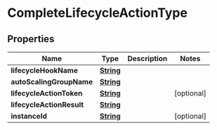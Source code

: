 

# CompleteLifecycleActionType


## Properties

| Name | Type | Description | Notes |
|------------ | ------------- | ------------- | -------------|
|**lifecycleHookName** | [**String**](String.md) |  |  |
|**autoScalingGroupName** | [**String**](String.md) |  |  |
|**lifecycleActionToken** | [**String**](String.md) |  |  [optional] |
|**lifecycleActionResult** | [**String**](String.md) |  |  |
|**instanceId** | [**String**](String.md) |  |  [optional] |



